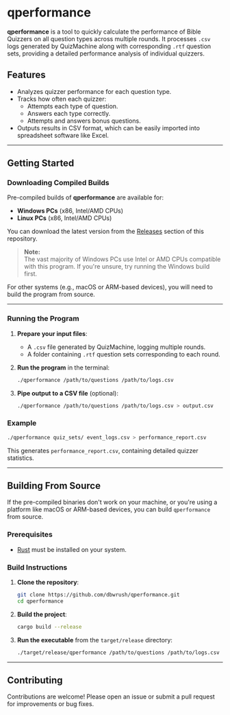 # qperformance

**qperformance** is a tool to quickly calculate the performance of Bible Quizzers on all question types across multiple rounds. It processes `.csv` logs generated by QuizMachine along with corresponding `.rtf` question sets, providing a detailed performance analysis of individual quizzers.

## Features

- Analyzes quizzer performance for each question type.
- Tracks how often each quizzer:
  - Attempts each type of question.
  - Answers each type correctly.
  - Attempts and answers bonus questions.
- Outputs results in CSV format, which can be easily imported into spreadsheet software like Excel.

---

## Getting Started

### Downloading Compiled Builds

Pre-compiled builds of **qperformance** are available for:

- **Windows PCs** (x86, Intel/AMD CPUs)
- **Linux PCs** (x86, Intel/AMD CPUs)

You can download the latest version from the [Releases](https://github.com/dbwrush/qperformance/releases) section of this repository.

> **Note:**  
> The vast majority of Windows PCs use Intel or AMD CPUs compatible with this program. If you're unsure, try running the Windows build first.

For other systems (e.g., macOS or ARM-based devices), you will need to build the program from source. 

---

### Running the Program

1. **Prepare your input files**:
   - A `.csv` file generated by QuizMachine, logging multiple rounds.
   - A folder containing `.rtf` question sets corresponding to each round.

2. **Run the program** in the terminal:
   ```bash
   ./qperformance /path/to/questions /path/to/logs.csv
   ```

3. **Pipe output to a CSV file** (optional):
   ```bash
   ./qperformance /path/to/questions /path/to/logs.csv > output.csv
   ```

### Example

```bash
./qperformance quiz_sets/ event_logs.csv > performance_report.csv
```

This generates `performance_report.csv`, containing detailed quizzer statistics.

---

## Building From Source

If the pre-compiled binaries don't work on your machine, or you're using a platform like macOS or ARM-based devices, you can build `qperformance` from source.

### Prerequisites

- [Rust](https://www.rust-lang.org/tools/install) must be installed on your system.

### Build Instructions

1. **Clone the repository**:
   ```bash
   git clone https://github.com/dbwrush/qperformance.git
   cd qperformance
   ```

2. **Build the project**:
   ```bash
   cargo build --release
   ```

3. **Run the executable** from the `target/release` directory:
   ```bash
   ./target/release/qperformance /path/to/questions /path/to/logs.csv
   ```

---

## Contributing

Contributions are welcome! Please open an issue or submit a pull request for improvements or bug fixes.
